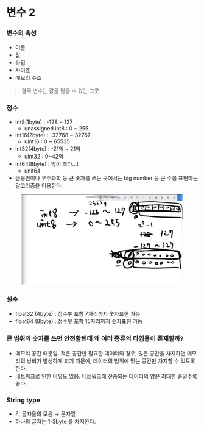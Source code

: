 # 변수 2

### 변수의 속성

* 이름
* 값
* 타입
* 사이즈
* 메모리 주소

> 결국 변수는 값을 담을 수 있는 그릇

### 정수

* int8(1byte) : -128 \~ 127
  * unassigned int8 : 0 \~ 255
* int16(2byte) : -32768 \~ 32767
  * uint16 : 0 \~ 65535
* int32(4byte) : -21억 \~ 21억
  * uint32 : 0\~42억
* int64(8byte) : 많이 크다…!
  * unit64
* 금융권이나 우주과학 등 큰 숫자를 쓰는 곳에서는 big number 등 큰 수를 표현하는 알고리즘을 이용한다.

<figure><img src="../../.gitbook/assets/image (119).png" alt=""><figcaption></figcaption></figure>

### 실수

* float32 (4byte) : 정수부 포함 7자리까지 숫자표현 가능
* float64 (8byte) : 정수부 포함 15자리까지 숫자표현 가능

### 큰 범위의 숫자를 쓰면 안전할텐데 왜 여러 종류의 타입들이 존재할까?

* 메모리 공간 때문임. 적은 공간만 필요한 데이터의 경우, 많은 공간을 차지하면 메모리의 낭비가 발생하게 되기 때문에, 데이터의 범위에 맞는 공간만 차지할 수 있도록 한다.
* 네트워크로 인한 이유도 있음. 네트워크에 전송되는 데이터의 양은 최대한 줄일수록 좋다.

### String type

* 각 글자들의 모음 → 문자열
* 하나의 글자는 1-3byte 를 차지한다.
